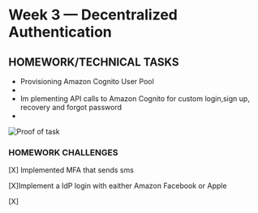# Week 3 — Decentralized Authentication

## HOMEWORK/TECHNICAL TASKS
- Provisioning Amazon Cognito User Pool
-
- Im plementing API calls to Amazon Cognito for custom login,sign up, recovery and forgot password
- 
![Proof of task]()



### HOMEWORK CHALLENGES
[X] Implemented MFA that sends sms 

[X]Implement a IdP login with eaither Amazon Facebook or Apple

[X]
